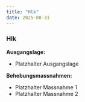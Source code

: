 ```yaml
---
title: "Hlk"
date: 2025-08-31
---
```


### Hlk

**Ausgangslage:**

- Platzhalter Ausgangslage

**Behebungsmassnahmen:**

- Platzhalter Massnahme 1
- Platzhalter Massnahme 2
